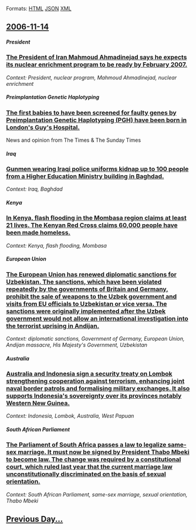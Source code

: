 
Formats: [HTML](2006/11/14/index.html)  [JSON](2006/11/14/index.json)  [XML](2006/11/14/index.xml)  

## [2006-11-14](/news/2006/11/14/index.md)

##### President
### [ The President of Iran Mahmoud Ahmadinejad says he expects its nuclear enrichment program to be ready by February 2007. ](/news/2006/11/14/the-president-of-iran-mahmoud-ahmadinejad-says-he-expects-its-nuclear-enrichment-program-to-be-ready-by-february-2007.md)
_Context: President, nuclear program, Mahmoud Ahmadinejad, nuclear enrichment_

##### Preimplantation Genetic Haplotyping
### [ The first babies to have been screened for faulty genes by Preimplantation Genetic Haplotyping (PGH) have been born in London's Guy's Hospital. ](/news/2006/11/14/the-first-babies-to-have-been-screened-for-faulty-genes-by-preimplantation-genetic-haplotyping-pgh-have-been-born-in-london-s-guy-s-hospi.md)
News and opinion from The Times &amp; The Sunday Times

##### Iraq
### [ Gunmen wearing Iraqi police uniforms kidnap up to 100 people from a Higher Education Ministry building in Baghdad. ](/news/2006/11/14/gunmen-wearing-iraqi-police-uniforms-kidnap-up-to-100-people-from-a-higher-education-ministry-building-in-baghdad.md)
_Context: Iraq, Baghdad_

##### Kenya
### [ In Kenya, flash flooding in the Mombasa region claims at least 21 lives. The Kenyan Red Cross claims 60,000 people have been made homeless. ](/news/2006/11/14/in-kenya-flash-flooding-in-the-mombasa-region-claims-at-least-21-lives-the-kenyan-red-cross-claims-60-000-people-have-been-made-homeless.md)
_Context: Kenya, flash flooding, Mombasa_

##### European Union
### [ The European Union has renewed diplomatic sanctions for Uzbekistan. The sanctions, which have been violated repeatedly by the governments of Britain and Germany, prohibit the sale of weapons to the Uzbek government and visits from EU officials to Uzbekistan or vice versa. The sanctions were originally implemented after the Uzbek government would not allow an international investigation into the terrorist uprising in Andijan. ](/news/2006/11/14/the-european-union-has-renewed-diplomatic-sanctions-for-uzbekistan-the-sanctions-which-have-been-violated-repeatedly-by-the-governments-o.md)
_Context: diplomatic sanctions, Government of Germany, European Union, Andijan massacre, His Majesty's Government, Uzbekistan_

##### Australia
### [ Australia and Indonesia sign a security treaty on Lombok strengthening cooperation against terrorism, enhancing joint naval border patrols and formalising military exchanges. It also supports Indonesia's sovereignty over its provinces notably Western New Guinea. ](/news/2006/11/14/australia-and-indonesia-sign-a-security-treaty-on-lombok-strengthening-cooperation-against-terrorism-enhancing-joint-naval-border-patrols.md)
_Context: Indonesia, Lombok, Australia, West Papuan_

##### South African Parliament
### [ The Parliament of South Africa passes a law to legalize same-sex marriage. It must now be signed by President Thabo Mbeki to become law. The change was required by a constitutional court, which ruled last year that the current marriage law unconstitutionally discriminated on the basis of sexual orientation. ](/news/2006/11/14/the-parliament-of-south-africa-passes-a-law-to-legalize-same-sex-marriage-it-must-now-be-signed-by-president-thabo-mbeki-to-become-law-th.md)
_Context: South African Parliament, same-sex marriage, sexual orientation, Thabo Mbeki_

## [Previous Day...](/news/2006/11/13/index.md)

